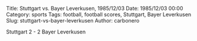 Title: Stuttgart vs. Bayer Leverkusen, 1985/12/03
Date: 1985/12/03 00:00
Category: sports
Tags: football, football scores, Stuttgart, Bayer Leverkusen
Slug: stuttgart-vs-bayer-leverkusen
Author: carbonero


Stuttgart 2 - 2 Bayer Leverkusen
